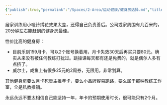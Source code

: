 ```yaml
---
{"publish":true,"permalink":"/Spaces/2-Area/运动健康/健身房选择.md","title":"健身房选择","created":"2022-10-17","modified":"2023-03-14","published":"2025-07-12T18:49:14.661+08:00","cssclasses":""}
---
```



居家训练用小哑铃绣花效果太差，还得自己负责善后。公司或家周围有几百米的，20分钟左右能赶到的健身房最佳。

性价比高的健身房：

- 目前乐刻159月卡，可以2个账号换着用，月卡失效30天后再买只要80元。确实从来没有被任何教练打扰过。跳操课每天都有还是免费的，就是偶尔人多有点挤了。
- 威尔士，咸鱼上有很多25元的2周券，无限用，非常划算。

其他健身房要么月卡死贵主推年卡，要么小品牌容易跑路，要么属于那种教练工作室，全是私教推销。

永远永远不要太相信自己能坚持一年，年卡的预期使用时长，很可能只有2个月。